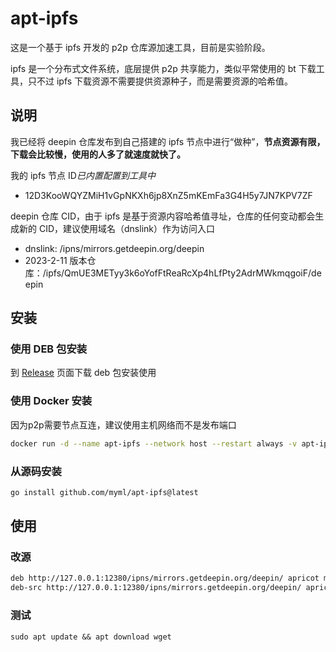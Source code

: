 # apt-ipfs

这是一个基于 ipfs 开发的 p2p 仓库源加速工具，目前是实验阶段。

ipfs 是一个分布式文件系统，底层提供 p2p 共享能力，类似平常使用的 bt 下载工具，只不过 ipfs 下载资源不需要提供资源种子，而是需要资源的哈希值。

## 说明

我已经将 deepin 仓库发布到自己搭建的 ipfs 节点中进行“做种”，**节点资源有限，下载会比较慢，使用的人多了就速度就快了。**

我的 ipfs 节点 ID*已内置配置到工具中*

- 12D3KooWQYZMiH1vGpNKXh6jp8XnZ5mKEmFa3G4H5y7JN7KPV7ZF

deepin 仓库 CID，由于 ipfs 是基于资源内容哈希值寻址，仓库的任何变动都会生成新的 CID，建议使用域名（dnslink）作为访问入口

- dnslink: /ipns/mirrors.getdeepin.org/deepin
- 2023-2-11 版本仓库：/ipfs/QmUE3METyy3k6oYofFtReaRcXp4hLfPty2AdrMWkmqgoiF/deepin

## 安装

### 使用 DEB 包安装

到 [Release](https://github.com/myml/apt-ipfs/releases) 页面下载 deb 包安装使用

### 使用 Docker 安装

因为p2p需要节点互连，建议使用主机网络而不是发布端口

```sh
docker run -d --name apt-ipfs --network host --restart always -v apt-ipfs-data:/data ghcr.io/myml/apt-ipfs:main /apt-ipfs -l 127.0.0.1:12380
```

### 从源码安装

```sh
go install github.com/myml/apt-ipfs@latest
```

## 使用

### 改源

```sh
deb http://127.0.0.1:12380/ipns/mirrors.getdeepin.org/deepin/ apricot main contrib non-free
deb-src http://127.0.0.1:12380/ipns/mirrors.getdeepin.org/deepin/ apricot main contrib non-free
```

### 测试

`sudo apt update && apt download wget`
